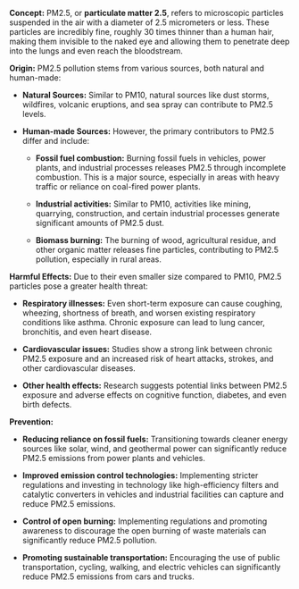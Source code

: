 **Concept:** PM2.5, or **particulate matter 2.5**, refers to microscopic particles suspended in the air with a diameter of 2.5 micrometers or less. These particles are incredibly fine, roughly 30 times thinner than a human hair, making them invisible to the naked eye and allowing them to penetrate deep into the lungs and even reach the bloodstream.

**Origin:** PM2.5 pollution stems from various sources, both natural and human-made:

*   **Natural Sources:** Similar to PM10, natural sources like dust storms, wildfires, volcanic eruptions, and sea spray can contribute to PM2.5 levels.
    
*   **Human-made Sources:** However, the primary contributors to PM2.5 differ and include:
    
    *   **Fossil fuel combustion:** Burning fossil fuels in vehicles, power plants, and industrial processes releases PM2.5 through incomplete combustion. This is a major source, especially in areas with heavy traffic or reliance on coal-fired power plants.
        
    *   **Industrial activities:** Similar to PM10, activities like mining, quarrying, construction, and certain industrial processes generate significant amounts of PM2.5 dust.
        
    *   **Biomass burning:** The burning of wood, agricultural residue, and other organic matter releases fine particles, contributing to PM2.5 pollution, especially in rural areas.
        

**Harmful Effects:** Due to their even smaller size compared to PM10, PM2.5 particles pose a greater health threat:

*   **Respiratory illnesses:** Even short-term exposure can cause coughing, wheezing, shortness of breath, and worsen existing respiratory conditions like asthma. Chronic exposure can lead to lung cancer, bronchitis, and even heart disease.
    
*   **Cardiovascular issues:** Studies show a strong link between chronic PM2.5 exposure and an increased risk of heart attacks, strokes, and other cardiovascular diseases.
    
*   **Other health effects:** Research suggests potential links between PM2.5 exposure and adverse effects on cognitive function, diabetes, and even birth defects.
    

**Prevention:**

*   **Reducing reliance on fossil fuels:** Transitioning towards cleaner energy sources like solar, wind, and geothermal power can significantly reduce PM2.5 emissions from power plants and vehicles.
    
*   **Improved emission control technologies:** Implementing stricter regulations and investing in technology like high-efficiency filters and catalytic converters in vehicles and industrial facilities can capture and reduce PM2.5 emissions.
    
*   **Control of open burning:** Implementing regulations and promoting awareness to discourage the open burning of waste materials can significantly reduce PM2.5 pollution.
    
*   **Promoting sustainable transportation:** Encouraging the use of public transportation, cycling, walking, and electric vehicles can significantly reduce PM2.5 emissions from cars and trucks.